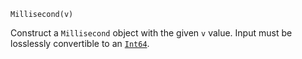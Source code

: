 ```
Millisecond(v)
```

Construct a `Millisecond` object with the given `v` value. Input must be losslessly convertible to an [`Int64`](@ref).
